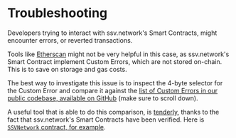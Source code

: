 # Troubleshooting

Developers trying to interact with ssv.network's Smart Contracts, might encounter errors, or reverted transactions.

Tools like [Etherscan](https://goerli.etherscan.io/) might not be very helpful in this case, as ssv.network's Smart Contract implement Custom Errors, which are not stored on-chain. This is to save on storage and gas costs.

The best way to investigate this issue is to inspect the 4-byte selector for the Custom Error and compare it against the [list of Custom Errors in our public codebase, available on GitHub](https://github.com/ssvlabs/ssv-network/blob/5453fa682977bcc070ba1adecdde101efd518dac/contracts/interfaces/ISSVNetworkCore.sol#L61) (make sure to scroll down).

A useful tool that is able to do this comparison, is [tenderly](https://dashboard.tenderly.co/explorer), thanks to the fact that ssv.network's Smart Contracts have been verified. Here is [`SSVNetwork` contract, for example](https://dashboard.tenderly.co/contract/goerli/0x0097bbea812414d42d2ad6d76c7da1c794aa16a9).
